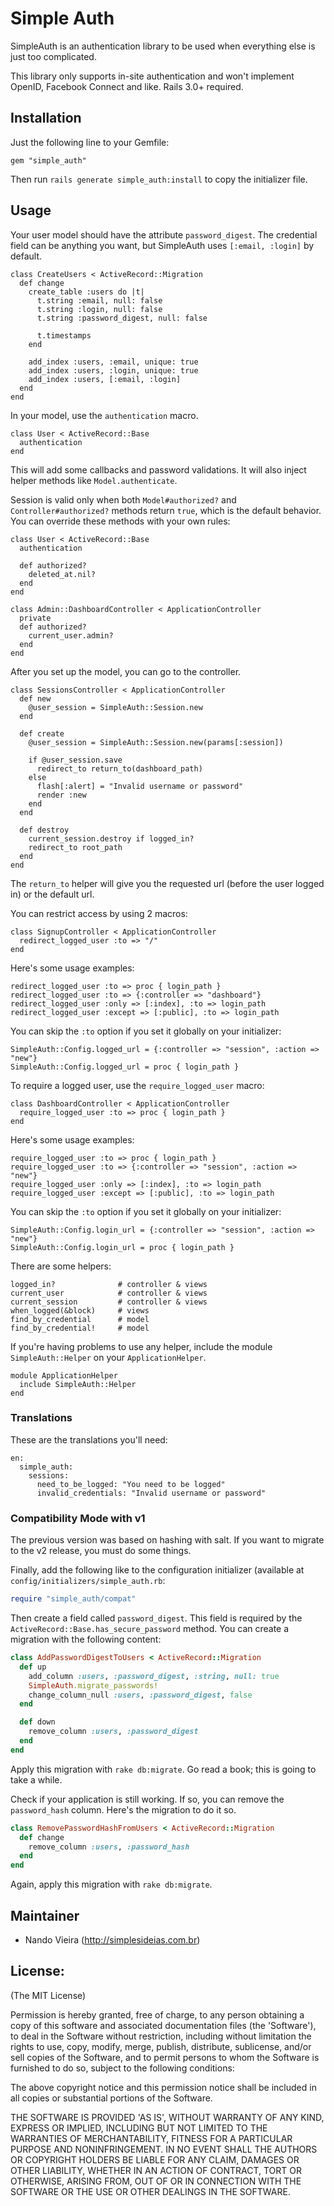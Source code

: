 # Simple Auth

SimpleAuth is an authentication library to be used when everything else is just too complicated.

This library only supports in-site authentication and won't implement OpenID, Facebook Connect and like. Rails 3.0+ required.

## Installation

Just the following line to your Gemfile:

    gem "simple_auth"

Then run `rails generate simple_auth:install` to copy the initializer file.

## Usage

Your user model should have the attribute `password_digest`. The credential field can be anything you want, but SimpleAuth uses `[:email, :login]` by default.

    class CreateUsers < ActiveRecord::Migration
      def change
        create_table :users do |t|
          t.string :email, null: false
          t.string :login, null: false
          t.string :password_digest, null: false

          t.timestamps
        end

        add_index :users, :email, unique: true
        add_index :users, :login, unique: true
        add_index :users, [:email, :login]
      end
    end

In your model, use the `authentication` macro.

    class User < ActiveRecord::Base
      authentication
    end

This will add some callbacks and password validations. It will also inject helper methods like `Model.authenticate`.

Session is valid only when both `Model#authorized?` and `Controller#authorized?` methods return `true`, which is the default behavior. You can override these methods with your own rules:

    class User < ActiveRecord::Base
      authentication

      def authorized?
        deleted_at.nil?
      end
    end

    class Admin::DashboardController < ApplicationController
      private
      def authorized?
        current_user.admin?
      end
    end

After you set up the model, you can go to the controller.

    class SessionsController < ApplicationController
      def new
        @user_session = SimpleAuth::Session.new
      end

      def create
        @user_session = SimpleAuth::Session.new(params[:session])

        if @user_session.save
          redirect_to return_to(dashboard_path)
        else
          flash[:alert] = "Invalid username or password"
          render :new
        end
      end

      def destroy
        current_session.destroy if logged_in?
        redirect_to root_path
      end
    end

The `return_to` helper will give you the requested url (before the user logged in) or the default url.

You can restrict access by using 2 macros:

    class SignupController < ApplicationController
      redirect_logged_user :to => "/"
    end

Here's some usage examples:

    redirect_logged_user :to => proc { login_path }
    redirect_logged_user :to => {:controller => "dashboard"}
    redirect_logged_user :only => [:index], :to => login_path
    redirect_logged_user :except => [:public], :to => login_path

You can skip the `:to` option if you set it globally on your initializer:

    SimpleAuth::Config.logged_url = {:controller => "session", :action => "new"}
    SimpleAuth::Config.logged_url = proc { login_path }

To require a logged user, use the `require_logged_user` macro:

    class DashboardController < ApplicationController
      require_logged_user :to => proc { login_path }
    end

Here's some usage examples:

    require_logged_user :to => proc { login_path }
    require_logged_user :to => {:controller => "session", :action => "new"}
    require_logged_user :only => [:index], :to => login_path
    require_logged_user :except => [:public], :to => login_path

You can skip the `:to` option if you set it globally on your initializer:

    SimpleAuth::Config.login_url = {:controller => "session", :action => "new"}
    SimpleAuth::Config.login_url = proc { login_path }

There are some helpers:

    logged_in?              # controller & views
    current_user            # controller & views
    current_session         # controller & views
    when_logged(&block)     # views
    find_by_credential      # model
    find_by_credential!     # model

If you're having problems to use any helper, include the module `SimpleAuth::Helper` on your `ApplicationHelper`.

    module ApplicationHelper
      include SimpleAuth::Helper
    end

### Translations

These are the translations you'll need:

    en:
      simple_auth:
        sessions:
          need_to_be_logged: "You need to be logged"
          invalid_credentials: "Invalid username or password"

### Compatibility Mode with v1

The previous version was based on hashing with salt. If you want to migrate to the v2 release, you must do some things.

Finally, add the following like to the configuration initializer (available at `config/initializers/simple_auth.rb`:

```ruby
require "simple_auth/compat"
```

Then create a field called `password_digest`. This field is required by the `ActiveRecord::Base.has_secure_password` method. You can create a migration with the following content:

```ruby
class AddPasswordDigestToUsers < ActiveRecord::Migration
  def up
    add_column :users, :password_digest, :string, null: true
    SimpleAuth.migrate_passwords!
    change_column_null :users, :password_digest, false
  end

  def down
    remove_column :users, :password_digest
  end
end
```

Apply this migration with `rake db:migrate`. Go read a book; this is going to take a while.

Check if your application is still working. If so, you can remove the `password_hash` column. Here's the migration to do it so.

```ruby
class RemovePasswordHashFromUsers < ActiveRecord::Migration
  def change
    remove_column :users, :password_hash
  end
end
```

Again, apply this migration with `rake db:migrate`.

## Maintainer

* Nando Vieira (<http://simplesideias.com.br>)

## License:

(The MIT License)

Permission is hereby granted, free of charge, to any person obtaining
a copy of this software and associated documentation files (the
'Software'), to deal in the Software without restriction, including
without limitation the rights to use, copy, modify, merge, publish,
distribute, sublicense, and/or sell copies of the Software, and to
permit persons to whom the Software is furnished to do so, subject to
the following conditions:

The above copyright notice and this permission notice shall be
included in all copies or substantial portions of the Software.

THE SOFTWARE IS PROVIDED 'AS IS', WITHOUT WARRANTY OF ANY KIND,
EXPRESS OR IMPLIED, INCLUDING BUT NOT LIMITED TO THE WARRANTIES OF
MERCHANTABILITY, FITNESS FOR A PARTICULAR PURPOSE AND NONINFRINGEMENT.
IN NO EVENT SHALL THE AUTHORS OR COPYRIGHT HOLDERS BE LIABLE FOR ANY
CLAIM, DAMAGES OR OTHER LIABILITY, WHETHER IN AN ACTION OF CONTRACT,
TORT OR OTHERWISE, ARISING FROM, OUT OF OR IN CONNECTION WITH THE
SOFTWARE OR THE USE OR OTHER DEALINGS IN THE SOFTWARE.
